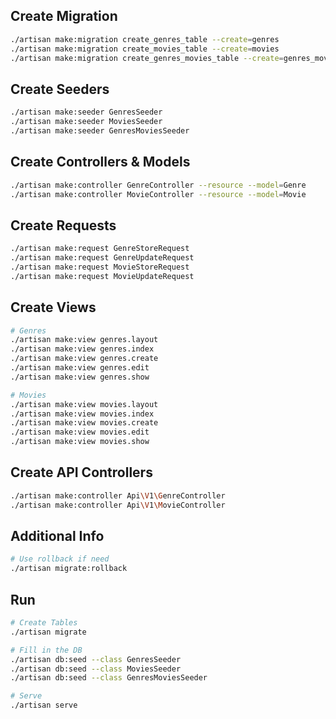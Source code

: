 ## Create Migration

```bash
./artisan make:migration create_genres_table --create=genres
./artisan make:migration create_movies_table --create=movies
./artisan make:migration create_genres_movies_table --create=genres_movies
```

## Create Seeders

```bash
./artisan make:seeder GenresSeeder
./artisan make:seeder MoviesSeeder
./artisan make:seeder GenresMoviesSeeder
```

## Create Controllers & Models

```bash
./artisan make:controller GenreController --resource --model=Genre
./artisan make:controller MovieController --resource --model=Movie
```

## Create Requests

```bash
./artisan make:request GenreStoreRequest
./artisan make:request GenreUpdateRequest
./artisan make:request MovieStoreRequest
./artisan make:request MovieUpdateRequest
```

## Create Views

```bash
# Genres
./artisan make:view genres.layout
./artisan make:view genres.index
./artisan make:view genres.create
./artisan make:view genres.edit
./artisan make:view genres.show

# Movies
./artisan make:view movies.layout
./artisan make:view movies.index
./artisan make:view movies.create
./artisan make:view movies.edit
./artisan make:view movies.show
```

## Create API Controllers

```bash
./artisan make:controller Api\V1\GenreController
./artisan make:controller Api\V1\MovieController
```

## Additional Info

```bash
# Use rollback if need
./artisan migrate:rollback
```

## Run

```bash
# Create Tables
./artisan migrate

# Fill in the DB
./artisan db:seed --class GenresSeeder
./artisan db:seed --class MoviesSeeder
./artisan db:seed --class GenresMoviesSeeder

# Serve
./artisan serve
```
